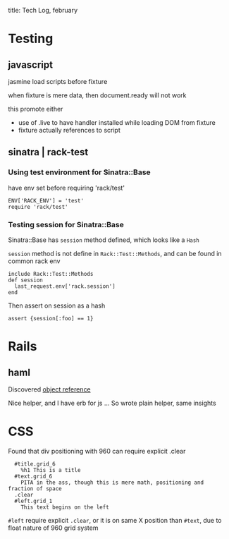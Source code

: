 title: Tech Log, february

Testing
=======

javascript
----------

jasmine load scripts before fixture

when fixture is mere data, then document.ready will not work

this promote either

* use of .live to have handler installed while loading DOM from fixture
* fixture actually references to script

sinatra | rack-test
-------------------

### Using test environment for Sinatra::Base
have env set before requiring 'rack/test'

    ENV['RACK_ENV'] = 'test'
    require 'rack/test'

### Testing session for Sinatra::Base

Sinatra::Base has `session` method defined, which looks like a `Hash`

`session` method is not define in `Rack::Test::Methods`, and can be found in common rack env

    include Rack::Test::Methods
    def session
      last_request.env['rack.session']
    end

Then assert on session as a hash

    assert {session[:foo] == 1}

Rails
=====

haml
----

Discovered [object reference](http://haml-lang.com/docs/yardoc/file.HAML_REFERENCE.html#object_reference_)

Nice helper, and I have erb for js ... So wrote plain helper, same insights

CSS
===

Found that div positioning with 960 can require explicit .clear

      #title.grid_6
        %h1 This is a title
      #text.grid_6 
        PITA in the ass, though this is mere math, positioning and fraction of space
      .clear
      #left.grid_1
        This text begins on the left
        
`#left` require explicit `.clear`, or it is on same X position than `#text`, due to float nature of 960 grid system




